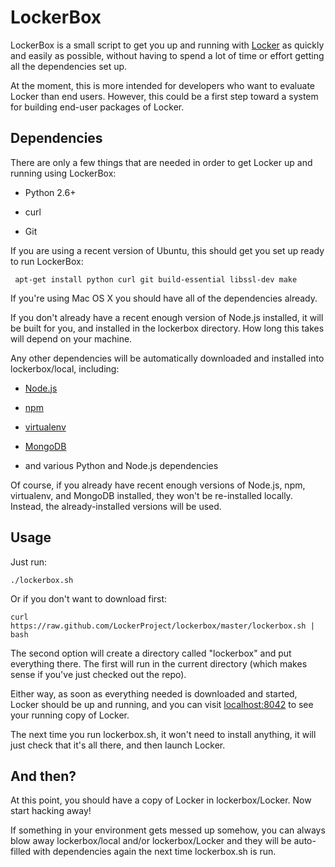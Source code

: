 # LockerBox #

LockerBox is a small script to get you up and running with
[Locker](http://lockerproject.org/) as quickly and easily as possible,
without having to spend a lot of time or effort getting all the
dependencies set up.

At the moment, this is more intended for developers who want to
evaluate Locker than end users. However, this could be a first step
toward a system for building end-user packages of Locker.

## Dependencies ##

There are only a few things that are needed in order to get
Locker up and running using LockerBox:

 - Python 2.6+

 - curl

 - Git

If you are using a recent version of Ubuntu, this should get you set up ready to run LockerBox:

     apt-get install python curl git build-essential libssl-dev make

If you're using Mac OS X you should have all of the dependencies already.


If you don't already have a recent enough version of Node.js installed, it will
be built for you, and installed in the lockerbox directory. How long this takes
will depend on your machine.

Any other dependencies will be automatically downloaded and installed
into lockerbox/local, including:

 - [Node.js](http://nodejs.org)

 - [npm](http://npmjs.org)

 - [virtualenv](http://www.virtualenv.org/)

 - [MongoDB](http://mongodb.org)

 - and various Python and Node.js dependencies

Of course, if you already have recent enough versions of Node.js, npm,
virtualenv, and MongoDB installed, they won't be re-installed
locally. Instead, the already-installed versions will be used.

## Usage ##

Just run:

    ./lockerbox.sh

Or if you don't want to download first:

    curl https://raw.github.com/LockerProject/lockerbox/master/lockerbox.sh | bash

The second option will create a directory called "lockerbox" and put
everything there. The first will run in the current directory (which
makes sense if you've just checked out the repo).

Either way, as soon as everything needed is downloaded and started,
Locker should be up and running, and you can visit
[localhost:8042](http://localhost:8042/) to see your running copy of
Locker.

The next time you run lockerbox.sh, it won't need to install anything,
it will just check that it's all there, and then launch Locker.

## And then? ##

At this point, you should have a copy of Locker in
lockerbox/Locker. Now start hacking away!

If something in your environment gets messed up somehow, you can
always blow away lockerbox/local and/or lockerbox/Locker and they will
be auto-filled with dependencies again the next time lockerbox.sh is
run.
